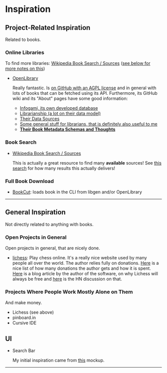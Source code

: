 # Inspiration

## Project-Related Inspiration

Related to books.

### Online Libraries

To find more libraries: [Wikipedia Book Search / Sources][7] ([see below for more notes on this](#book-search))

- [OpenLibrary][9]

  Really fantastic. Is [on GitHub with an AGPL license][10] and in general with lots of books that can be fetched using
  its API.
  Furthermore, its GitHub wiki and its "About" pages have some good information:
  - [Infogami, its own developed database][11]
  - [Librarianship (a lot on their data model)][12] 
  - [Their Data Sources][13]
  - [Some general stuff for librarians, that is definitely also useful to me][14]
  - [**Their Book Metadata Schemas and Thoughts**][15]

### Book Search

- [Wikipedia Book Search / Sources][7]

  This is actually a great resource to find many **available** sources! See [this search][8] for how many results this
  actually delivers!

### Full Book Download

- [BookCut][1]: loads book in the CLI from libgen and/or OpenLibrary

---

## General Inspiration

Not directly related to anything with books.

### Open Projects in General

Open projects in general, that are nicely done.

- [lichess][2]: Play chess online. It's a really nice website used by many people all over the world. The author relies
  fully on donations. [Here][3] is a nice list of how many donations the author gets and how it is spent. [Here][4] is a
  blog article by the author of the software, on why Lichess will always be free and [here][5] is the HN discussion on
  that.

### Projects Where People Work Mostly Alone on Them

And make money.

- Lichess (see above)
- pinboard.in
- Cursive IDE

## UI

- Search Bar

  My initial inspiration came from [this][6] mockup.

---

[1]: https://github.com/costis94/bookcut

[2]: https://lichess.org/

[3]: https://docs.google.com/spreadsheets/d/1Si3PMUJGR9KrpE5lngSkHLJKJkb0ZuI4/preview

[4]: https://lichess.org/blog/YF-ZORQAACAA89PI/why-lichess-will-always-be-free.

[5]: https://news.ycombinator.com/item?id=26910579

[6]: https://dribbble.com/shots/15103908-Source-Find-Products/attachments/6836716?mode=media

[7]: https://en.wikipedia.org/wiki/Special:BookSources

[8]: https://en.wikipedia.org/wiki/Special:BookSources?isbn=978-3-16-148410-0

[9]: https://openlibrary.org

[10]: https://github.com/internetarchive/openlibrary

[11]: https://github.com/internetarchive/openlibrary/wiki/Understanding-The-Data-Model

[12]: https://openlibrary.org/about/lib

[13]: https://github.com/internetarchive/openlibrary/wiki/Data-Source-Overview

[14]: https://openlibrary.org/librarians

[15]: https://github.com/internetarchive/openlibrary/wiki/Library-Metadata-Standards